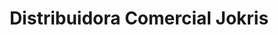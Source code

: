 ---
title: "Distribuidora Comercial Jokris"
url: /san-diego/distribuidora-comercial-jokris/
shop: general
---